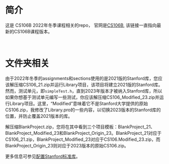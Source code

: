 # 简介

这是 CS106B 2022年冬季课程相关的repo， 官网是[CS106B](https://web.stanford.edu/class/cs106b/), 该链接一直指向最新的CS106B课程版本。

<br>

# 文件夹相关

由于2022年冬季的assignments和sections使用的是2021版的Stanford库，您应该解压缩CS106_21.zip并运行Library项目，该项目将建立2021版的Stanford库。然而，测试单元，即`simpleTest.h`，直到2023年版本才被纳入Stanford库，所以如果你想基于测试单元编写一些测试，你应该解压缩CS106_Modified_23.zip并运行Library项目。这里，“Modified”意味着它不是Stanford大学提供的原始CS106.zip，我修改了Library.pro的一些内容，以切换2023版本的Stanford库的位置，并防止覆盖2021版本的库。

解压缩BlankProject.zip，您将在其中看到三个项目模板：BlankProject_21、BlankProject_Modified_23和BlankProject_Origin_23。BlankProject_21对应于CS106_21.zip，BlankProject_Modified_23对应于CS106.Modified_23.zip，而BlankProject_Origin_23则对应于2023版本的原始CS106.zip。

更多信息可参见[配置Stanford标准库](https://www.yuque.com/lordbao/cs/yaphikm0hyq7ruvx)。